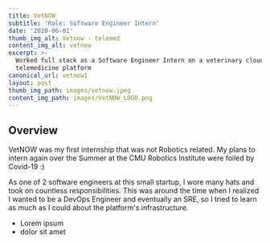 ```yaml
---
title: VetNOW
subtitle: 'Role: Software Engineer Intern'
date: '2020-06-01'
thumb_img_alt: Vetnow - telemed
content_img_alt: vetnow
excerpt: >-
  Worked full stack as a Software Engineer Intern on a veterinary cloud-based
  telemedicine platform
canonical_url: vetnow1
layout: post
thumb_img_path: images/vetnow.jpeg
content_img_path: images/VetNOW_LOGO.png
---
```

## Overview

VetNOW was my first internship that was not Robotics related. My plans to intern again over the Summer at the CMU Robotics Institute were foiled by Covid-19 :) 

As one of 2 software engineers at this small startup, I wore many hats and took on countless responsibilities. This was around the time when I realized I wanted to be a DevOps Engineer and eventually an SRE, so I tried to learn as much as I could about the platform's infrastructure. 

*   Lorem ipsum
*   dolor sit amet
